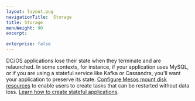 ```yaml
---
layout: layout.pug
navigationTitle:  Storage
title: Storage
menuWeight: 90
excerpt:

enterprise: false
---
```


<!-- This source repo for this topic is https://github.com/dcos/dcos-docs -->


DC/OS applications lose their state when they terminate and are relaunched. In some contexts, for instance, if your application uses MySQL, or if you are using a stateful service like Kafka or Cassandra, you'll want your application to preserve its state. [Configure Mesos mount disk resources](/1.9/storage/mount-disk-resources/) to enable users to create tasks that can be restarted without data loss. [Learn how to create stateful applications](/1.9/storage/persistent-volume/).
